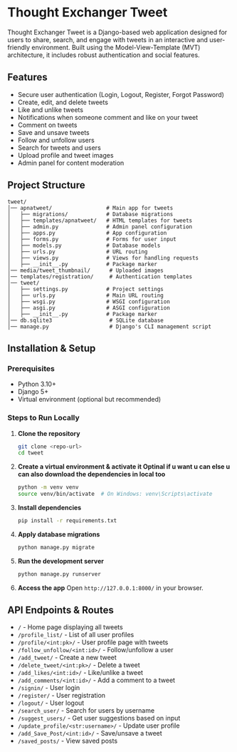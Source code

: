 # Thought Exchanger Tweet

Thought Exchanger Tweet is a Django-based web application designed for users to share, search, and engage with tweets in an interactive and user-friendly environment. Built using the Model-View-Template (MVT) architecture, it includes robust authentication and social features.


## Features

- Secure user authentication (Login, Logout, Register, Forgot Password)
- Create, edit, and delete tweets
- Like and unlike tweets
- Notifications when someone comment and like on your tweet
- Comment on tweets
- Save and unsave tweets
- Follow and unfollow users
- Search for tweets and users
- Upload profile and tweet images
- Admin panel for content moderation

## Project Structure

```
tweet/
│── apnatweet/                 # Main app for tweets
│   ├── migrations/            # Database migrations
│   ├── templates/apnatweet/   # HTML templates for tweets
│   ├── admin.py               # Admin panel configuration
│   ├── apps.py                # App configuration
│   ├── forms.py               # Forms for user input
│   ├── models.py              # Database models
│   ├── urls.py                # URL routing
│   ├── views.py               # Views for handling requests
│   ├── __init__.py            # Package marker
│── media/tweet_thumbnail/      # Uploaded images
│── templates/registration/     # Authentication templates
│── tweet/
│   ├── settings.py            # Project settings
│   ├── urls.py                # Main URL routing
│   ├── wsgi.py                # WSGI configuration
│   ├── asgi.py                # ASGI configuration
│   ├── __init__.py            # Package marker
│── db.sqlite3                  # SQLite database
│── manage.py                   # Django's CLI management script
```

## Installation & Setup

### Prerequisites

- Python 3.10+
- Django 5+
- Virtual environment (optional but recommended)

### Steps to Run Locally

1. **Clone the repository**
   ```sh
   git clone <repo-url>
   cd tweet
   ```
2. **Create a virtual environment & activate it Optinal if u want u can else u can also download the dependencies in local too**
   ```sh
   python -m venv venv
   source venv/bin/activate  # On Windows: venv\Scripts\activate
   ```
3. **Install dependencies**
   ```sh
   pip install -r requirements.txt
   ```
4. **Apply database migrations**
   ```sh
   python manage.py migrate
   ```
5. **Run the development server**
   ```sh
   python manage.py runserver
   ```
6. **Access the app**
   Open `http://127.0.0.1:8000/` in your browser.



## API Endpoints & Routes

- `/` - Home page displaying all tweets
- `/profile_list/` - List of all user profiles
- `/profile/<int:pk>/` - User profile page with tweets
- `/follow_unfollow/<int:id>/` - Follow/unfollow a user
- `/add_tweet/` - Create a new tweet
- `/delete_tweet/<int:pk>/` - Delete a tweet
- `/add_likes/<int:id>/` - Like/unlike a tweet
- `/add_comments/<int:id>/` - Add a comment to a tweet
- `/signin/` - User login
- `/register/` - User registration
- `/logout/` - User logout
- `/search_user/` - Search for users by username
- `/suggest_users/` - Get user suggestions based on input
- `/update_profile/<str:username>/` - Update user profile
- `/add_Save_Post/<int:id>/` - Save/unsave a tweet
- `/saved_posts/` - View saved posts


```


